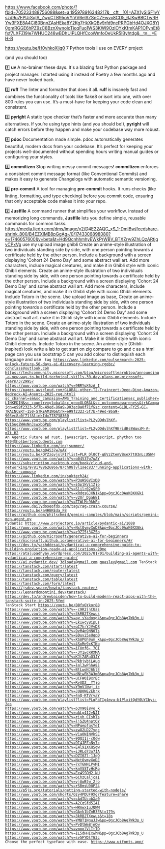 https://www.facebook.com/photo/?fbid=705233488756088&set=a.195978916348217&__cft__[0]=AZX1ySlSF1yYszd9u7FPUrSqlA_ZwpCTB95oVYiVV6eISZSnCZEwvx8CD5_6JKwBBCTwRHYw3FXE8A4Ci80BnnZAsHEka8Y2Kg7HkXkQBv9rfd9ncPRPGbHd4OJXG8Yj0gmRGGE6hPZ9zC8BznXwnoloTioqFuo1WS3KWI9OzlOYxKfmKAP1OFynEt8fxf7LXFZI9Ie7WHUC248wBDhUiPLQHfCcoWmfoOeUkR5lByhtdg&__tn__=EH-R

https://youtu.be/H0vhkoXljq0
7 Python tools I use on EVERY project
 
(and you should too)
 
1️⃣ 𝐮𝐯
A no-brainer these days. It's a blazing fast Python package and project manager. I started using it instead of Poetry a few months ago and have never looked back.
 
2️⃣ 𝐫𝐮𝐟𝐟
The linter and formatter that does it all. 𝐫𝐮𝐟𝐟 is insanely fast and combines the functionality of tools like flake8 or isort into one, with over 800 rules you can use. It’s a must-have for keeping your code clean and consistent.
 
3️⃣ 𝐩𝐲𝐫𝐢𝐠𝐡𝐭
A static type checker that’s faster and more accurate than many alternatives. If you’re using type hints (and you should be!), 𝐩𝐲𝐫𝐢𝐠𝐡𝐭 will catch errors before they happen and make your codebase way more robust.
 
4️⃣ 𝐩𝐝𝐨𝐜
Documentation made simple. pdoc automatically generates beautiful, modern docs from your codebase. It’s perfect for keeping your projects well-documented without spending hours writing manual guides or configuring your styles.
 
5️⃣ 𝐜𝐨𝐦𝐦𝐢𝐭𝐢𝐳𝐞𝐧
Stop writing messy commit messages! 𝐜𝐨𝐦𝐦𝐢𝐭𝐢𝐳𝐞𝐧 enforces a consistent commit message format (like Conventional Commits) and makes it easy to generate Changelogs with automatic semantic versioning.
 
6️⃣ 𝐩𝐫𝐞-𝐜𝐨𝐦𝐦𝐢𝐭
A tool for managing 𝐩𝐫𝐞-𝐜𝐨𝐦𝐦𝐢𝐭 hooks. It runs checks (like linting, formatting, and type checking) before you commit code, ensuring that only acceptable code makes it into your repo.
 
7️⃣ 𝐉𝐮𝐬𝐭𝐟𝐢𝐥𝐞
A command runner that simplifies your workflow. Instead of memorizing long commands, 𝐉𝐮𝐬𝐭𝐟𝐢𝐥𝐞 lets you define simple, reusable commands for common tasks.
https://media.licdn.com/dms/image/v2/D4E22AQG_xS_1-DmlBw/feedshare-shrink_800/B4EZXlMB8pGgAg-/0/1743306898080?e=1746057600&v=beta&t=Hd9QcnhhmhyEWkPrWBV_BTXZrw9ZhLQzARtjqvCPxVg
use my upload image
ghibli
Create an anime-style illustration of two individuals standing side by side, with one person pointing towards a certificate held by the other person. Include a background with a screen displaying 'Cohort 24 Demo Day' and some abstract wall art. Add more characters, include magical creatures, and make it in Ghibli style with iconic Ghibli elements.
Create an anime-style illustration of two individuals standing side by side, with one person pointing towards a certificate held by the other person. Include a background with a screen displaying 'Cohort 24 Demo Day' and some abstract wall art. Add more characters, include magical creatures, and make it in Ghibli style with iconic Ghibli elements. Include Totoro in the scene.
Use upload image as base, Create an anime-style illustration of two individuals standing side by side, with one person pointing towards a certificate held by the other person. Include a background with a screen displaying 'Cohort 24 Demo Day' and some abstract wall art. make it in Ghibli style with iconic Ghibli elements. Include Totoro in the scene.
Create an anime-style illustration of two individuals standing side by side, with one person pointing towards a certificate held by the other person. Include a background with a screen displaying 'Cohort 24 Demo Day' and some abstract wall art. Make it in Ghibli style with iconic Ghibli elements. Include Totoro in the scene.
An anime-style (Ghibli-inspired) look
write a lab to get start on zig
compare to go and c as a html page
can you use bootstrap 5
can you add colour to distinquish each language and use <code> tag 
https://www.linkedin.com/pulse/march-2025-unlock-future-50-days-ai-discovery-learning-rgobc/
cdnclass@outlook.com
https://techcommunity.microsoft.com/blog/microsoftlearnblog/announcing-a-new-way-to-build-technical-skills-30-day-plans-on-microsoft-learn/3729957
https://www.youtube.com/watch?v=9BRYqX6zA_I
https://pages.awscloud.com/GLOBAL-other-T2-Traincert-Deep-Dive-Amazon-Bedrock-AI-Agents-2025-reg.html?sc_channel=sm&sc_campaign=AWS_Training_and_Certification&sc_publisher=LINKEDIN&sc_country=global&sc_geo=GLOBAL&sc_outcome=awareness&trkCampaign=e99f2323-5f7b-49ed-86a9-903ec8a0f71f&sc_content=GLBL-FY25-GC-TRAINCERT-150-STREAMING&trk=e99f2323-5f7b-49ed-86a9-903ec8a0f71f&linkId=778738360
https://www.youtube.com/playlist?list=PL2yQDdvlhXf-QVISugZWHoNnJswxbGPpb
https://www.youtube.com/playlist?list=PL2yQDdvlhXf9EridBs8WqyzM-V-m7t_H2
An Agentic Future
ad rust, javascript, typescript, phython too
9404@holbertonstudents.com
https://www.linkedin.com/in/jsummer/
https://youtu.be/q04537w7uAY
https://youtu.be/QYZzqvjslFI?list=PLR_Dl0CT-qEVzZtemVBseX7t03nLcU5WH
https://www.youtube.com/watch?v=q04537w7uAY
https://subscription.packtpub.com/book/cloud-and-networking/9781788626866/8/ch08lvl1sec83/running-applications-with-docker-compose
https://www.linkedin.com/in/suktech24/
https://www.youtube.com/watch?v=P3qH5GVIxD0
https://www.youtube.com/watch?v=iGp1kVi1Zjo
https://www.youtube.com/watch?v=Slilr02pSF0
https://www.youtube.com/watch?v=xRdgsGJXN1k&pp=0gcJCc0AaK0XXGki
https://www.youtube.com/watch?v=v2Ur_DgaEEI
https://www.youtube.com/watch?v=ZIWLMc9khEc
https://www.dailydoseofds.com/tag/rag-crash-course/
https://youtu.be/a4HBKEda_F8
https://github.com/philschmid/gemini-samples/blob/main/scripts/gemini-mcp-agent.py
Pydantic
https://www.projectpro.io/article/pydantic-ai/1088
https://www.youtube.com/watch?v=NxtOvmyXoDE&pp=0gcJCc0AaK0XXGki
https://www.youtube.com/watch?v=z9ZI5j3GZ5o
https://github.com/microsoft/generative-ai-for-beginners
https://microsoft.github.io/generative-ai-for-beginners/#/
https://dev.to/yashddesai/pydanticai-a-comprehensive-guide-to-building-production-ready-ai-applications-20me
https://atalupadhyay.wordpress.com/2025/01/01/building-ai-agents-with-pydanticai-a-comprehensive-guide/
https://ai.pydantic.dev/
3dloads@gmail.com
quasley@gmail.com
TanStack
https://tanstack.com/start/latest
https://tanstack.com/router/latest
https://tanstack.com/query/latest
https://tanstack.com/table/latest
https://tanstack.com/form/latest
https://jsdev.space/howto/tanstack-router/
https://leonardomontini.dev/tanstack/
https://dev.to/andrewbaisden/how-to-build-modern-react-apps-with-the-tanstack-suite-in-2025-5fed
TanStack Start
https://youtu.be/B8fxOYkor88
https://www.youtube.com/watch?v=-c9R2jnCUas
https://www.youtube.com/watch?v=3kRB2TXewus
https://www.youtube.com/watch?v=ay_sYadoxgk&pp=0gcJCb8Ag7Wk3p_U
https://www.youtube.com/watch?v=LkIwcyBipLs
https://www.youtube.com/watch?v=qC7hrYJVvD8
https://www.youtube.com/watch?v=9vM4p9NN0Ts
https://www.youtube.com/watch?v=SDuvi5eUqp0
https://www.youtube.com/watch?v=XSAPGh9um_k&pp=0gcJCb8Ag7Wk3p_U
https://www.youtube.com/watch?v=4SoMe9xKTKo
https://www.youtube.com/watch?v=iFUnf6-_7OI
https://www.youtube.com/watch?v=-JY1wcRRXMA
https://www.youtube.com/watch?v=KJtZARuO3JY
https://www.youtube.com/watch?v=PkbjvbjLAug
https://www.youtube.com/watch?v=lmlJwPnhA8s
https://www.youtube.com/watch?v=BtLwoNJ6klE
https://www.youtube.com/watch?v=dNtwFK3A3m0&pp=0gcJCb8Ag7Wk3p_U
https://www.youtube.com/watch?v=uCFW0i9xrBc
https://www.youtube.com/watch?v=RvAD2__YYjg
https://www.youtube.com/watch?v=Y9mVlNwj_ic
https://www.youtube.com/watch?v=JUB0NE2Ebrk
https://www.youtube.com/watch?v=4nQ-KTVryaY
https://www.youtube.com/playlist?list=PLqFaTIg4myu-b1PlxitQdY0UYIbys-2es
https://www.youtube.com/watch?v=p3V90i8vo_k
https://www.youtube.com/watch?v=uALg412vNJI
https://www.youtube.com/watch?v=riyh_CIshTs
https://www.youtube.com/watch?v=ljSZU4nptOY
https://www.youtube.com/watch?v=NPqepfqsYeI
https://www.youtube.com/watch?v=zw82LD27vqc
https://www.youtube.com/watch?v=V1aONINVkSE
https://www.youtube.com/watch?v=9QQI1j-cOdw
https://www.youtube.com/watch?v=9I4JPZnNv7c
https://www.youtube.com/watch?v=E4l91XKQSgw
https://www.youtube.com/watch?v=iJRLd73o7IA
https://www.youtube.com/watch?v=DZI0Zl-1JqQ
https://www.youtube.com/watch?v=NxtOvmyXoDE
https://www.youtube.com/watch?v=7xTGNNLPyMI
https://www.youtube.com/watch?v=knVSSTyHcRg
https://www.youtube.com/watch?v=Ee4SSOM2_NU
https://www.youtube.com/watch?v=6ChzCaljcaI
https://www.youtube.com/watch?v=vjAwBtw_2ro
https://www.youtube.com/watch?v=r5BmsU08P24
https://p5js.org/tutorials/getting-started-with-nodejs/
https://www.youtube.com/shorts/Ozy4PDUF9Xg?feature=share
https://www.youtube.com/watch?v=cAdIUcobXa0
https://www.youtube.com/watch?v=A2CqSfd5I4I
https://www.youtube.com/watch?v=HRmwxIuJQWM
https://www.youtube.com/watch?v=GAvk1bZnB3E&t=179s
https://www.youtube.com/watch?v=3kRB2TXewus&t=18s
https://www.youtube.com/watch?v=YMBT1NguJJw&pp=0gcJCb8Ag7Wk3p_U
https://www.youtube.com/watch?v=PvDtWmBjnOw
https://www.youtube.com/watch?v=vooolVLItTQ
https://www.youtube.com/watch?v=IL5dHHIxwhM&pp=0gcJCb8Ag7Wk3p_U
https://www.youtube.com/watch?v=sv5FYDlTG3c
Choose the perfect typeface with ease.
https://www.uifonts.app/
